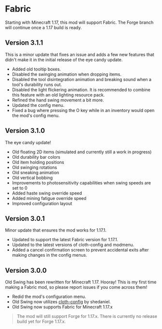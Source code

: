 # Fabric
Starting with Minecraft 1.17, this mod will support Fabric. The Forge branch will continue once a 1.17 build is ready.

## Version 3.1.1
This is a minor update that fixes an issue and adds a few new features that didn't make it in the initial release of the eye candy update.
- Added old tooltip boxes.
- Disabled the swinging animation when dropping items.
- Disabled the tool disintegration animation and breaking sound when a tool's durability runs out.
- Disabled the light flickering animation. It is recommended to combine this feature with an old lighting resource pack.
- Refined the hand swing movement a bit more.
- Updated the config menu.
- Fixed a bug where pressing the O key while in an inventory would open the mod's config menu.

## Version 3.1.0
The eye candy update!
- Old floating 2D items (simulated and currently still a work in progress)
- Old durability bar colors
- Old item holding positions
- Old swinging rotations
- Old sneaking animation
- Old vertical bobbing
- Improvements to photosensitivity capabilities when swing speeds are set to 0
- Added haste swing override speed
- Added mining fatigue override speed
- Improved configuration layout

## Version 3.0.1
Minor update that ensures the mod works for 1.17.1.
- Updated to support the latest Fabric version for 1.17.1.
- Updated to the latest versions of cloth-config and modmenu.
- Added a cancel confirmation screen to prevent accidental exits after making changes in the config menus.

## Version 3.0.0
Old Swing has been rewritten for Minecraft 1.17. Hooray! This is my first time making a Fabric mod, so please report issues if you come across them!
- Redid the mod's configuration menu.
- Old Swing now utilizes [cloth-config](https://www.curseforge.com/minecraft/mc-mods/cloth-config) by shedaniel.
- Old Swing now supports Fabric for Minecraft 1.17.x
> The mod will still support Forge for 1.17.x. There is currently no release build yet for Forge 1.17.x.

